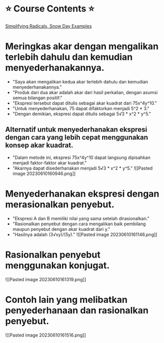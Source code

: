# ⭐️ Course Contents ⭐️

[Simplifying Radicals, Snow Day Examples](https://www.youtube.com/watch?v=jMfErqSfU1Y&list=PLAEgL_CQRjwSK844Tmveev_UM2B0BvERL&index=4&t=211s)

# Meringkas akar dengan mengalikan terlebih dahulu dan kemudian menyederhanakannya.

- "Saya akan mengalikan kedua akar terlebih dahulu dan kemudian menyederhanakannya."
- "Produk dari dua akar adalah akar dari hasil perkalian, dengan asumsi semua bilangan positif."
- "Ekspresi tersebut dapat ditulis sebagai akar kuadrat dari 75x^4y^10."
-  "Untuk menyederhanakan, 75 dapat difaktorkan menjadi 5^2 * 3."
- "Dengan demikian, ekspresi dapat ditulis sebagai 5√3 * x^2 * y^5."

## Alternatif untuk menyederhanakan ekspresi dengan cara yang lebih cepat menggunakan konsep akar kuadrat.

- "Dalam metode ini, ekspresi 75x^4y^10 dapat langsung dipisahkan menjadi faktor-faktor akar kuadrat."
- "Akarnya dapat disederhanakan menjadi 5√3 * x^2 * y^5."
	![[Pasted image 20230610160946.png]]

# Menyederhanakan ekspresi dengan merasionalkan penyebut.

- "Ekspresi A dan B memiliki nilai yang sama setelah dirasionalkan."
- "Rasionalkan penyebut dengan cara mengalikan baik pembilang maupun penyebut dengan akar kuadrat dari y."
- "Hasilnya adalah (3√xy)/(5y)."
	![[Pasted image 20230610161146.png]]

# Rasionalkan penyebut menggunakan konjugat.

![[Pasted image 20230610161319.png]]


# Contoh lain yang melibatkan penyederhanaan dan rasionalkan penyebut.

![[Pasted image 20230610161516.png]]